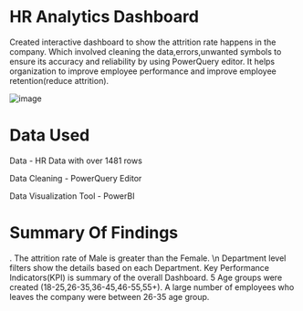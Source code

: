 # HR Analytics Dashboard

Created interactive dashboard to show the attrition rate happens in the company. Which involved cleaning the data,errors,unwanted symbols to ensure its accuracy and reliability by using PowerQuery editor.
It helps organization to improve employee performance and improve employee retention(reduce attrition).



![image](https://github.com/user-attachments/assets/18e1c9f2-0806-41d1-adc7-6fc64079db95)



# Data Used

Data - HR Data with over 1481 rows

Data Cleaning - PowerQuery Editor

Data Visualization Tool - PowerBI

# Summary Of Findings

. The attrition rate of Male is greater than the Female. \n
Department level filters show the details based on each Department.
Key Performance Indicators(KPI) is summary of the overall Dashboard.
5 Age groups were created (18-25,26-35,36-45,46-55,55+). A large number of employees who leaves the company were between 26-35 age group.




